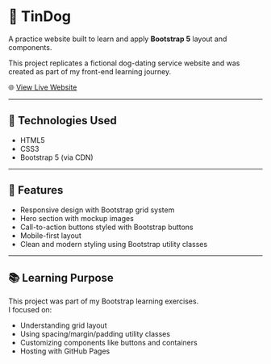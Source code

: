 # 🐶 TinDog

A practice website built to learn and apply **Bootstrap 5** layout and components.

This project replicates a fictional dog-dating service website and was created as part of my front-end learning journey.

🌐 [View Live Website](https://zfttter.github.io/Bootstrap-TinDog/)

---

## 🔧 Technologies Used

- HTML5
- CSS3
- Bootstrap 5 (via CDN)

---

## 📌 Features

- Responsive design with Bootstrap grid system  
- Hero section with mockup images  
- Call-to-action buttons styled with Bootstrap buttons  
- Mobile-first layout  
- Clean and modern styling using Bootstrap utility classes

---

## 📚 Learning Purpose

This project was part of my Bootstrap learning exercises.  
I focused on:

- Understanding grid layout
- Using spacing/margin/padding utility classes
- Customizing components like buttons and containers
- Hosting with GitHub Pages
